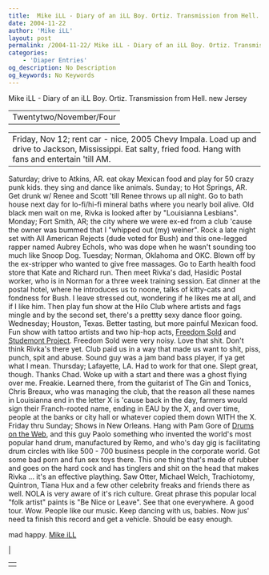 ```yaml
---
title:  Mike iLL - Diary of an iLL Boy. Ortiz. Transmission from Hell. new Jersey 
date: 2004-11-22
author: 'Mike iLL'
layout: post
permalink: /2004-11-22/ Mike iLL - Diary of an iLL Boy. Ortiz. Transmission from Hell. new Jersey 
categories:
    - 'Diaper Entries'
og_description: No Description
og_keywords: No Keywords
---
```

<style>
body {
  background-color: ;
  color: ;
}
a {
  color: ;
}
a:active {
  color: ;
}
a:visited {
  color: ;
}
</style>

   Mike iLL - Diary of an iLL Boy. Ortiz. Transmission from Hell. new Jersey     



|  |
| --- |
| Twentytwo/November/Four |

  
  



|  |
| --- |
| Friday, Nov 12; rent car - nice, 2005 Chevy Impala. Load up and drive to Jackson, Mississippi. Eat salty, fried food. Hang with fans and entertain 'till AM.
Saturday; drive to Atkins, AR. eat okay Mexican food and play for 50 crazy punk kids. they sing and dance like animals.
Sunday; to Hot Springs, AR. Get drunk w/ Renee and Scott 'till Renee throws up all night. Go to bath house next day for lo-fi/hi-fi mineral baths where you nearly boil alive. Old black men wait on me, Rivka is looked after by "Louisianna Lesbians".
Monday; Fort Smith, AR; the city where we were ex-ed from a club 'cause the owner was bummed that I "whipped out (my) weiner". Rock a late night set with All American Rejects (dude voted for Bush) and this one-legged rapper named Aubrey Echols, who was dope when he wasn't sounding too much like Snoop Dog.
Tuesday; Norman, Oklahoma and OKC. Blown off by the ex-stripper who wanted to give free massages. Go to Earth health food store that Kate and Richard run. Then meet Rivka's dad, Hasidic Postal worker, who is in Norman for a three week training session. Eat dinner at the postal hotel, where he introduces us to noone, talks of kitty-cats and fondness for Bush. I leave stressed out, wondering if he likes me at all, and if I like him. Then play fun show at the Hilo Club where artists and fags mingle and by the second set, there's a prettty sexy dance floor going.
Wednesday; Houston, Texas. Better tasting, but more painful Mexican food. Fun show with tattoo artists and two hip-hop acts, [Freedom Sold](http://www.myspace.com/freedomsold) and [Studemont Project](http://www.myspace.com/studemontproject). Freedom Sold were very noisy. Love that shit. Don't think Rivka's there yet. Club paid us in a way that made us want to shit, piss, punch, spit and abuse. Sound guy was a jam band bass player, if ya get what I mean.
Thursday; Lafayette, LA. Had to work for that one. Slept great, though. Thanks Chad. Woke up with a start and there was a ghost flying over me. Freakie.
 Learned there, from the guitarist of The Gin and Tonics, Chris Breaux, who was managing the club, that the reason all these names in Louisianna end in the letter X is 'cause back in the day, farmers would sign their Franch-rooted name, ending in EAU by the X, and over time, people at the banks or city hall or whatever copied them down WITH the X.
Friday thru Sunday; Shows in New Orleans. Hang with Pam Gore of [Drums on the Web](http://www.drumsontheweb.com), and this guy Paolo something who invented the world's most popular hand drum, manufactured by Remo, and who's day gig is facilitating drum circles with like 500 - 700 business people in the corporate world.
Got some bad porn and fun sex toys there. This one thing that's made of rubber and goes on the hard cock and has tinglers and shit on the head that makes Rivka ... it's an effective plaything. Saw Otter, Michael Welch, Trachiotomy, Quintron, Tiana Hux and a few other celebrity freaks and friends there as well. NOLA is very aware of it's rich culture. Great phrase this popular local "folk artist" paints is "Be Nice or Leave". See that one everywhere.
A good tour. Wow. People like our music. Keep dancing with us, babies.
Now jus' need ta finish this record and get a vehicle. Should be easy enough.

mad happy.
[Mike iLL](mailto:mike@obliteration.com)

 |

   


|  |
| --- |
|   |

   
   
   
   
  

